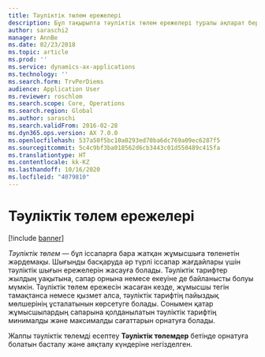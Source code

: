 ```yaml
---
title: Тәуліктік төлем ережелері
description: Бұл тақырыпта тәуліктік төлем ережелері туралы ақпарат берілген.
author: saraschi2
manager: AnnBe
ms.date: 02/23/2018
ms.topic: article
ms.prod: ''
ms.service: dynamics-ax-applications
ms.technology: ''
ms.search.form: TrvPerDiems
audience: Application User
ms.reviewer: roschlom
ms.search.scope: Core, Operations
ms.search.region: Global
ms.author: saraschi
ms.search.validFrom: 2016-02-28
ms.dyn365.ops.version: AX 7.0.0
ms.openlocfilehash: 537a50f5bc10a0293ed70ba6dc769a09ec6287f5
ms.sourcegitcommit: 5c4c9bf3ba018562d6cb3443c01d550489c415fa
ms.translationtype: HT
ms.contentlocale: kk-KZ
ms.lasthandoff: 10/16/2020
ms.locfileid: "4079810"
---
```

# <a name="per-diem-rules"></a>Тәуліктік төлем ережелері

[!include [banner](../includes/banner.md)]

*Тәуліктік төлем* — бұл іссапарға бара жатқан жұмысшыға төленетін жәрдемақы. Шығынды басқаруда әр түрлі іссапар жағдайлары үшін тәуліктік шығын ережелерін жасауға болады. Тәуліктік тарифтер жылдың уақытына, сапар орнына немесе екеуіне де байланысты болуы мүмкін. Тәуліктік төлем ережесін жасаған кезде, жұмысшы тегін тамақтанса немесе қызмет алса, тәуліктік тарифтің пайыздық мөлшерінің ұсталатынын көрсетуге болады. Сонымен қатар жұмысшылардың сапарына қолданылатын тәуліктік тарифтің минималды және максималды сағаттарын орнатуға болады.

Жалпы тәуліктік төлемді есептеу **Тәуліктік төлемдер** бетінде орнатуға болатын басталу және аяқталу күндеріне негізделген.
